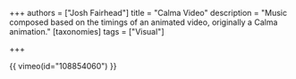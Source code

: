 +++
authors = ["Josh Fairhead"]
title = "Calma Video"
description = "Music composed based on the timings of an animated video, originally a Calma animation."
[taxonomies]
tags = ["Visual"]

+++

{{ vimeo(id="108854060") }}